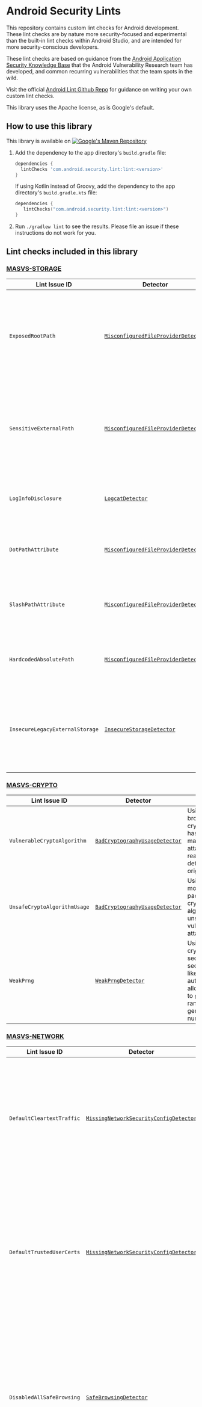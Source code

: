 # Android Security Lints

This repository contains custom lint checks for Android development. These lint
checks are by nature more security-focused and experimental than the built-in
lint checks within Android Studio, and are intended for more security-conscious
developers.

These lint checks are based on guidance from the
[Android Application Security Knowledge Base](https://developer.android.com/privacy-and-security/risks)
that the Android Vulnerability Research team has developed, and common recurring
vulnerabilities that the team spots in the wild.

Visit the official
[Android Lint Github Repo](https://github.com/googlesamples/android-custom-lint-rules)
for guidance on writing your own custom lint checks.

This library uses the Apache license, as is Google's default.

## How to use this library

This library is available
on [![Google's Maven Repository](https://img.shields.io/maven-metadata/v?metadataUrl=https%3A%2F%2Fdl.google.com%2Fandroid%2Fmaven2%2Fcom%2Fandroid%2Fsecurity%2Flint%2Flint%2Fmaven-metadata.xml&label=Google's%20Maven%20Repository)](https://maven.google.com/web/index.html#com.android.security.lint:lint)

1. Add the dependency to the app directory's `build.gradle` file:

   ```groovy
   dependencies {
     lintChecks 'com.android.security.lint:lint:<version>'
   }
   ```

   If using Kotlin instead of Groovy, add the dependency to the app directory's `build.gradle.kts` file:
   ```kotlin
   dependencies {
      lintChecks("com.android.security.lint:lint:<version>")
   }
   ```

2. Run `./gradlew lint` to see the results. Please file an issue if these instructions do not work for you.

## Lint checks included in this library

### [MASVS-STORAGE](https://mas.owasp.org/MASVS/05-MASVS-STORAGE/)

| Lint Issue ID                   | Detector                                                                                                                 | Risk                                                                                                                         |
|---------------------------------|--------------------------------------------------------------------------------------------------------------------------|------------------------------------------------------------------------------------------------------------------------------|
| `ExposedRootPath`               | [`MisconfiguredFileProviderDetector`](checks/src/main/java/com/example/lint/checks/MisconfiguredFileProviderDetector.kt) | Allowing the root directory of the device in the configuration provides arbitrary access to files and folders for attackers. |
| `SensitiveExternalPath`         | [`MisconfiguredFileProviderDetector`](checks/src/main/java/com/example/lint/checks/MisconfiguredFileProviderDetector.kt) | Sensitive info like PII should not be stored outside of the application container or system credential storage facilities.   |
| `LogInfoDisclosure`             | [`LogcatDetector`](checks/src/main/java/com/example/lint/checks/LogcatDetector.kt)                                       | Logging potentially sensitive information to logcat can leak it.                                                             |                                                     |
| `DotPathAttribute`              | [`MisconfiguredFileProviderDetector`](checks/src/main/java/com/example/lint/checks/MisconfiguredFileProviderDetector.kt) | Sharing broad path ranges can expose sensitive files by mistake.                                                             |                                                     |
| `SlashPathAttribute`            | [`MisconfiguredFileProviderDetector`](checks/src/main/java/com/example/lint/checks/MisconfiguredFileProviderDetector.kt) | Sharing broad path ranges can expose sensitive files by mistake.                                                             |                                                     |
| `HardcodedAbsolutePath`         | [`MisconfiguredFileProviderDetector`](checks/src/main/java/com/example/lint/checks/MisconfiguredFileProviderDetector.kt) | Sharing broad path ranges can expose sensitive files by mistake.                                                             |                                                     |
| `InsecureLegacyExternalStorage` | [`InsecureStorageDetector`](checks/src/main/java/com/example/lint/checks/InsecureStorageDetector.kt)                     | Opting out of Android Scoped Storage allows arbitrary access to the app's files in external storage.                         |                                                     |


### [MASVS-CRYPTO](https://mas.owasp.org/MASVS/06-MASVS-CRYPTO/)

| Lint Issue ID                | Detector                                                                                                       | Risk                                                                                                                                        |
|------------------------------|----------------------------------------------------------------------------------------------------------------|---------------------------------------------------------------------------------------------------------------------------------------------|
| `VulnerableCryptoAlgorithm`  | [`BadCryptographyUsageDetector`](checks/src/main/java/com/example/lint/checks/BadCryptographyUsageDetector.kt) | Using weak or broken cryptographic hash functions may allow an attacker to reasonably determine the original input.                         |
| `UnsafeCryptoAlgorithmUsage` | [`BadCryptographyUsageDetector`](checks/src/main/java/com/example/lint/checks/BadCryptographyUsageDetector.kt) | Using insecure modes and paddings with cryptographic algorithms is unsafe and vulnerable to attacks.                                        |
| `WeakPrng`                   | [`WeakPrngDetector`](checks/src/main/java/com/example/lint/checks/WeakPrngDetector.kt)                         | Using non-cryptographically secure PRNGs in security contexts like authentication allows attackers to guess the randomly-generated numbers. |

### [MASVS-NETWORK](https://mas.owasp.org/MASVS/08-MASVS-NETWORK/)

| Lint Issue ID             | Detector                                                                                                                       | Risk                                                                                                                                                                                                                        |
|---------------------------|--------------------------------------------------------------------------------------------------------------------------------|-----------------------------------------------------------------------------------------------------------------------------------------------------------------------------------------------------------------------------|
| `DefaultCleartextTraffic` | [`MissingNetworkSecurityConfigDetector`](checks/src/main/java/com/example/lint/checks/MissingNetworkSecurityConfigDetector.kt) | On API level 27 and below, the default network security config trusts cleartext traffic and needs to be explicitly opted out by the application to only use secure connections.                                             |
| `DefaultTrustedUserCerts` | [`MissingNetworkSecurityConfigDetector`](checks/src/main/java/com/example/lint/checks/MissingNetworkSecurityConfigDetector.kt) | On API level 23 and below, the default network security config trusts user-added CA certificates. In practice, it is better to limit the set of trusted CAs so only trusted CAs are used for an app's secure connections.   |
| `DisabledAllSafeBrowsing` | [`SafeBrowsingDetector`](checks/src/main/java/com/example/lint/checks/SafeBrowsingDetector.kt)                                 | Safe Browsing is a service to help applications check URLs against a known list of unsafe web resources. We recommend keeping Safe Browsing enabled at all times and designing your app around any constraints this causes. |
| `InsecureDnsSdkLevel`     | [`DnsConfigDetector`](checks/src/main/java/com/example/lint/checks/DnsConfigDetector.kt)                                       | Custom DNS configurations can be insecure, making an application susceptible to DNS spoofing attacks. We recommend instead making use of Android OS's built-in transport security on SDK levels 28 and above.               |

### [MASVS-PLATFORM](https://mas.owasp.org/MASVS/09-MASVS-PLATFORM/)

| Lint Issue ID                        | Detector                                                                                               | Risk                                                                                                                                                                                                  |
|--------------------------------------|--------------------------------------------------------------------------------------------------------|-------------------------------------------------------------------------------------------------------------------------------------------------------------------------------------------------------|
| `TapjackingVulnerable`               | [`TapjackingDetector`](checks/src/main/java/com/example/lint/checks/TapjackingDetector.kt)             | Views without the `filterTouchesWhenObscured` attribute are susceptible to tapjacking attacks by other apps obscuring the UI to trick the user into performing certain actions.                       |
| `StrandhoggVulnerable`               | [`StrandhoggDetector`](checks/src/main/java/com/example/lint/checks/StrandhoggDetector.kt)             | Android previously had a bug in task reparenting in earlier versions, allowing malicious applications to hijack legitimate user actions and trick users into providing credentials to malicious apps. |
| `MissingAutoVerifyAttribute`         | [`CustomSchemeDetector`](checks/src/main/java/com/example/lint/checks/CustomSchemeDetector.kt)         | Exporting sensitive functionality via custom URL schemes should be properly protected by making use of app link verification.                                                                         |
| `InsecureStickyBroadcastsPermission` | [`StickyBroadcastsDetector`](checks/src/main/java/com/example/lint/checks/StickyBroadcastsDetector.kt) | Sticky broadcasts provide no security as they can be accessed, sent, and modified by anyone.                                                                                                          |                                                                                                                          |
| `InsecureStickyBroadcastsMethod`     | [`StickyBroadcastsDetector`](checks/src/main/java/com/example/lint/checks/StickyBroadcastsDetector.kt) | Sticky broadcasts provide no security as they can be accessed, sent, and modified by anyone.                                                                                                          |                                                                                                                          |

### [MASVS-CODE](https://mas.owasp.org/MASVS/10-MASVS-CODE/)

| Lint Issue ID                        | Detector                                                                                                       | Risk                                                                                                                                                                                                                          |
|--------------------------------------|----------------------------------------------------------------------------------------------------------------|-------------------------------------------------------------------------------------------------------------------------------------------------------------------------------------------------------------------------------|
| `InsecurePermissionProtectionLevel`  | [`PermissionDetector`](checks/src/main/java/com/example/lint/checks/PermissionDetector.kt)                     | Custom permissions should have a `signature` protectionLevel or higher.                                                                                                                                                       |
| `UnintendedExposedUrl`               | [`UnintendedExposedUrlDetector`](checks/src/main/java/com/example/lint/checks/UnintendedExposedUrlDetector.kt) | URLs that look intended for debugging and development purposes only are exposed in the application, allowing attackers to gain access to parts of the application and server that should be kept secure.                      |
| `UnintendedPrivateIpAddress`         | [`UnintendedExposedUrlDetector`](checks/src/main/java/com/example/lint/checks/UnintendedExposedUrlDetector.kt) | Private IP addresses are referenced that may have been intended only for debugging and development, and should not be exposed publicly.                                                                                       |
| `UnsanitizedContentProviderFilename` | [`UnsafeFilenameDetector`](checks/src/main/java/com/example/lint/checks/UnsafeFilenameDetector.kt)             | Trusting ContentProvider filenames without sanitization may lead to unintended file writes. This lint check will be built into Android Studio starting Jan 2025, under the issue ID `UnsanitizedFilenameFromContentProvider`. |                                                                         |
| `ExtendedBluetoothDiscoveryDuration` | [`BluetoothAdapterDetector`](checks/src/main/java/com/example/lint/checks/BluetoothAdapterDetector.kt)         | An overly long discovery time can increase the timeframe in which attackers can conduct Bluetooth attacks.                                                                                                                    |                                                                         |
| `ZeroBluetoothDiscoveryDuration`     | [`BluetoothAdapterDetector`](checks/src/main/java/com/example/lint/checks/BluetoothAdapterDetector.kt)         | A discovery time of zero causes the device to be discoverable as long as the application is running in the background or foreground.                                                                                          |                                                                         |

## Contact

For questions, comments or feature requests, please file an issue or start a
discussion on GitHub. We would love to hear from you.
